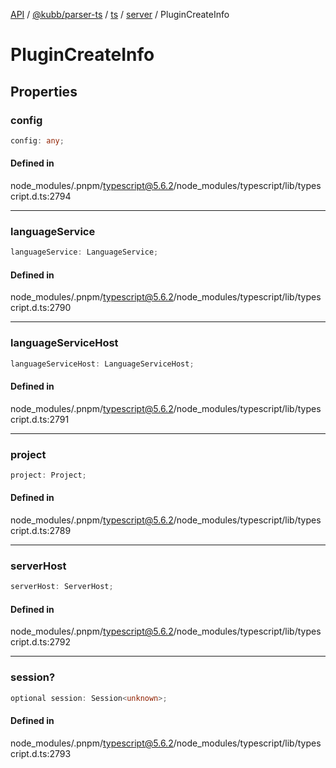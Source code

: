 [API](../../../../../../../packages.md) / [@kubb/parser-ts](../../../../../index.md) / [ts](../../../index.md) / [server](../index.md) / PluginCreateInfo

# PluginCreateInfo

## Properties

### config

```ts
config: any;
```

#### Defined in

node\_modules/.pnpm/typescript@5.6.2/node\_modules/typescript/lib/typescript.d.ts:2794

***

### languageService

```ts
languageService: LanguageService;
```

#### Defined in

node\_modules/.pnpm/typescript@5.6.2/node\_modules/typescript/lib/typescript.d.ts:2790

***

### languageServiceHost

```ts
languageServiceHost: LanguageServiceHost;
```

#### Defined in

node\_modules/.pnpm/typescript@5.6.2/node\_modules/typescript/lib/typescript.d.ts:2791

***

### project

```ts
project: Project;
```

#### Defined in

node\_modules/.pnpm/typescript@5.6.2/node\_modules/typescript/lib/typescript.d.ts:2789

***

### serverHost

```ts
serverHost: ServerHost;
```

#### Defined in

node\_modules/.pnpm/typescript@5.6.2/node\_modules/typescript/lib/typescript.d.ts:2792

***

### session?

```ts
optional session: Session<unknown>;
```

#### Defined in

node\_modules/.pnpm/typescript@5.6.2/node\_modules/typescript/lib/typescript.d.ts:2793
